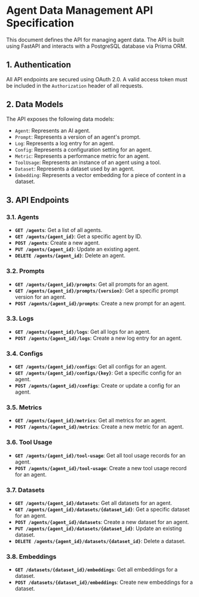 

# Agent Data Management API Specification

This document defines the API for managing agent data. The API is built using FastAPI and interacts with a PostgreSQL database via Prisma ORM.

## 1. Authentication

All API endpoints are secured using OAuth 2.0. A valid access token must be included in the `Authorization` header of all requests.

## 2. Data Models

The API exposes the following data models:

-   `Agent`: Represents an AI agent.
-   `Prompt`: Represents a version of an agent's prompt.
-   `Log`: Represents a log entry for an agent.
-   `Config`: Represents a configuration setting for an agent.
-   `Metric`: Represents a performance metric for an agent.
-   `ToolUsage`: Represents an instance of an agent using a tool.
-   `Dataset`: Represents a dataset used by an agent.
-   `Embedding`: Represents a vector embedding for a piece of content in a dataset.

## 3. API Endpoints

### 3.1. Agents

-   **`GET /agents`**: Get a list of all agents.
-   **`GET /agents/{agent_id}`**: Get a specific agent by ID.
-   **`POST /agents`**: Create a new agent.
-   **`PUT /agents/{agent_id}`**: Update an existing agent.
-   **`DELETE /agents/{agent_id}`**: Delete an agent.

### 3.2. Prompts

-   **`GET /agents/{agent_id}/prompts`**: Get all prompts for an agent.
-   **`GET /agents/{agent_id}/prompts/{version}`**: Get a specific prompt version for an agent.
-   **`POST /agents/{agent_id}/prompts`**: Create a new prompt for an agent.

### 3.3. Logs

-   **`GET /agents/{agent_id}/logs`**: Get all logs for an agent.
-   **`POST /agents/{agent_id}/logs`**: Create a new log entry for an agent.

### 3.4. Configs

-   **`GET /agents/{agent_id}/configs`**: Get all configs for an agent.
-   **`GET /agents/{agent_id}/configs/{key}`**: Get a specific config for an agent.
-   **`POST /agents/{agent_id}/configs`**: Create or update a config for an agent.

### 3.5. Metrics

-   **`GET /agents/{agent_id}/metrics`**: Get all metrics for an agent.
-   **`POST /agents/{agent_id}/metrics`**: Create a new metric for an agent.

### 3.6. Tool Usage

-   **`GET /agents/{agent_id}/tool-usage`**: Get all tool usage records for an agent.
-   **`POST /agents/{agent_id}/tool-usage`**: Create a new tool usage record for an agent.

### 3.7. Datasets

-   **`GET /agents/{agent_id}/datasets`**: Get all datasets for an agent.
-   **`GET /agents/{agent_id}/datasets/{dataset_id}`**: Get a specific dataset for an agent.
-   **`POST /agents/{agent_id}/datasets`**: Create a new dataset for an agent.
-   **`PUT /agents/{agent_id}/datasets/{dataset_id}`**: Update an existing dataset.
-   **`DELETE /agents/{agent_id}/datasets/{dataset_id}`**: Delete a dataset.

### 3.8. Embeddings

-   **`GET /datasets/{dataset_id}/embeddings`**: Get all embeddings for a dataset.
-   **`POST /datasets/{dataset_id}/embeddings`**: Create new embeddings for a dataset.

